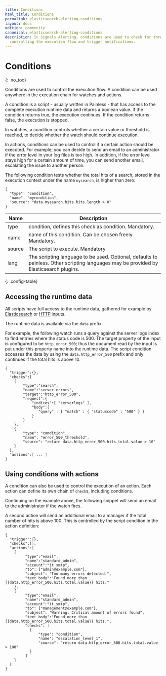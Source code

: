 ```yaml
---
title: Conditions
html_title: Conditions
permalink: elasticsearch-alerting-conditions
layout: docs
edition: community
canonical: elasticsearch-alerting-conditions
description: In Signals Alerting, conditions are used to check for threshold values,
  controlling the execution flow and trigger notifications.
---
```

<!--- Copyright 2022 floragunn GmbH -->

# Conditions
{: .no_toc}

Conditions are used to control the execution flow. A condition can be used anywhere in the execution chain for watches and actions. 

A condition is a script - usually written in Painless - that has access to the complete execution runtime data and returns a boolean value. If the condition returns true, the execution continues. If the condition returns false, the execution is stopped.

In watches, a condition controls whether a certain value or threshold is reached, to decide whether the watch should continue execution.

In actions, conditions can be used to control if a certain action should be executed. For example, you can decide to send an email to an administrator if the error level in  your log files is too high. In addition, if the error level stays high for a certain amount of time, you can send another email, escalating the issue to another person. 

The following condition tests whether the total hits of a search, stored in the execution context under the name `mysearch`, is higher than zero:

```
{
  "type": "condition",
  "name": "mycondition",
  "source": "data.mysearch.hits.hits.length > 0"
}
```

| Name | Description |
|---|---|
| type | condition, defines this check as condition. Mandatory. |
| name | name of this condition. Can be chosen freely. Mandatory. |
| source | The script to execute. Mandatory |
| lang | The scripting language to be used. Optional, defaults to painless. Other scripting languages may be provided by Elasticsearch plugins. |
{: .config-table}

## Accessing the runtime data

All scripts have full access to the runtime data, gathered for example by [Elasticsearch](elasticsearch-alerting-inputs-elasticsearch) or [HTTP](elasticsearch-alerting-inputs-http) inputs.

The runtime data is available via the `data` prefix.

For example, the following watch runs a query against the server logs index to find entries where the status code is 500. The target property of the input is configured to be `http_error_500`; thus the document read by the input is put under this property name into the runtime data. The script condition accesses the data by using the  `data.http_error_500` prefix and only continues if the total hits is above 10.

```
{
  "trigger":{},
  "checks":[
    {
        "type":"search",
        "name":"server_errors",
        "target":"http_error_500",
        "request":{
            "indices":[ "serverlogs" ],
            "body":{
               "query" : { "match" : { "statuscode" : "500" } }
            }
        }
    },
    {
        "type": "condition",
        "name": "error_500_threshold",
        "source": "return data.http_error_500.hits.total.value > 10"
    }
  ],
  "actions":[ ... ]
}
```

## Using conditions with actions

A condition can also be used to control the execution of an action. Each action can define its own chain of `check`s, including conditions.

Continuing on the example above, the following snippet will send an email to the administrator if the watch fires.

A second action will send an additional email to a manager if the total number of hits is above 100. This is controlled by the script condition in the action definition:

<!-- {% raw %} -->
```
{
  "trigger":{},
  "checks":[],
  "actions":[
    {
         "type":"email",
         "name":"standard_admin",
         "account":"it_smtp",
         "to": ["admin@example.com"],
         "subject": "Too many errors detected.",
         "text_body":"Found more than {{data.http_error_500.hits.total.value}} hits."
    },
    {
         "type":"email",
         "name":"standard_admin",
         "account":"it_smtp",
         "to": ["management@example.com"],
         "subject": "Warning: Critical amount of errors found",
         "text_body":"Found more than {{data.http_error_500.hits.total.value}} hits.",
         "checks": [
           {
               "type": "condition",
               "name": "escalation_level_1",
               "source": "return data.http_error_500.hits.total.value > 100"
           }
         ]
    }    
  ]
}
```
<!-- {% endraw %} -->
